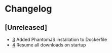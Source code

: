 # Changelog

## [Unreleased]

- [3][] Added PhantomJS installation to Dockerfile
- [4][] Resume all downloads on startup

[3]: https://issues.stegner.games/issues/3
[4]: https://issues.stegner.games/issues/4